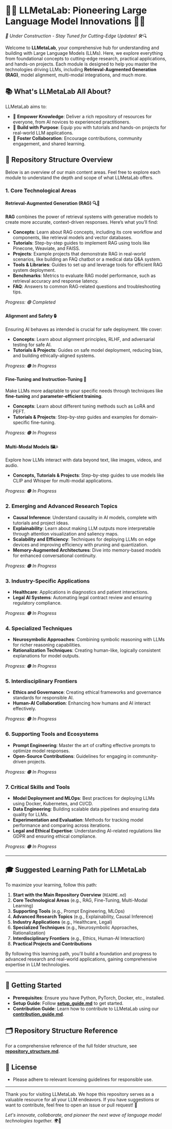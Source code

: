 # 🚀✨ **LLMetaLab: Pioneering Large Language Model Innovations** 🧠💡

*🚧 Under Construction - Stay Tuned for Cutting-Edge Updates! 🛠️🔍*

Welcome to **LLMetaLab**, your comprehensive hub for understanding and building with Large Language Models (LLMs). Here, we explore everything from foundational concepts to cutting-edge research, practical applications, and hands-on projects. Each module is designed to help you master the technologies driving LLMs, including **Retrieval-Augmented Generation (RAG)**, model alignment, multi-modal integrations, and much more.

## 📚 **What's LLMetaLab All About?**

LLMetaLab aims to:
- 🧠 **Empower Knowledge**: Deliver a rich repository of resources for everyone, from AI novices to experienced practitioners.
- 🔧 **Build with Purpose**: Equip you with tutorials and hands-on projects for real-world LLM applications.
- 🤝 **Foster Collaboration**: Encourage contributions, community engagement, and shared learning.

## 📂 **Repository Structure Overview**
Below is an overview of our main content areas. Feel free to explore each module to understand the depth and scope of what LLMetaLab offers.

### 1. **Core Technological Areas**

#### **Retrieval-Augmented Generation (RAG)** 🔍📖

**RAG** combines the power of retrieval systems with generative models to create more accurate, context-driven responses. Here’s what you’ll find:
- **Concepts**: Learn about RAG concepts, including its core workflow and components, like retrieval models and vector databases.
- **Tutorials**: Step-by-step guides to implement RAG using tools like Pinecone, Weaviate, and FAISS.
- **Projects**: Example projects that demonstrate RAG in real-world scenarios, like building an FAQ chatbot or a medical data Q&A system.
- **Tools & Libraries**: Guides to set up and leverage tools for efficient RAG system deployment.
- **Benchmarks**: Metrics to evaluate RAG model performance, such as retrieval accuracy and response latency.
- **FAQ**: Answers to common RAG-related questions and troubleshooting tips.

*Progress: 🟢 Completed*

#### **Alignment and Safety** 🔒

Ensuring AI behaves as intended is crucial for safe deployment. We cover:
- **Concepts**: Learn about alignment principles, RLHF, and adversarial testing for safe AI.
- **Tutorials & Projects**: Guides on safe model deployment, reducing bias, and building ethically-aligned systems.

*Progress: 🟠 In Progress*

#### **Fine-Tuning and Instruction-Tuning** 🎯

Make LLMs more adaptable to your specific needs through techniques like **fine-tuning** and **parameter-efficient training**.
- **Concepts**: Learn about different tuning methods such as LoRA and PEFT.
- **Tutorials & Projects**: Step-by-step guides and examples for domain-specific fine-tuning.

*Progress: 🟠 In Progress*

#### **Multi-Modal Models** 🖼️🎶

Explore how LLMs interact with data beyond text, like images, videos, and audio.
- **Concepts, Tutorials & Projects**: Step-by-step guides to use models like CLIP and Whisper for multi-modal applications.

*Progress: 🟠 In Progress*

### 2. **Emerging and Advanced Research Topics**
- **Causal Inference**: Understand causality in AI models, complete with tutorials and project ideas.
- **Explainability**: Learn about making LLM outputs more interpretable through attention visualization and saliency maps.
- **Scalability and Efficiency**: Techniques for deploying LLMs on edge devices and improving efficiency with pruning and quantization.
- **Memory-Augmented Architectures**: Dive into memory-based models for enhanced conversational continuity.

*Progress: 🟠 In Progress*

### 3. **Industry-Specific Applications**
- **Healthcare**: Applications in diagnostics and patient interactions.
- **Legal AI Systems**: Automating legal contract review and ensuring regulatory compliance.

*Progress: 🟠 In Progress*

### 4. **Specialized Techniques**
- **Neurosymbolic Approaches**: Combining symbolic reasoning with LLMs for richer reasoning capabilities.
- **Rationalization Techniques**: Creating human-like, logically consistent explanations for model outputs.

*Progress: 🟠 In Progress*

### 5. **Interdisciplinary Frontiers**
- **Ethics and Governance**: Creating ethical frameworks and governance standards for responsible AI.
- **Human-AI Collaboration**: Enhancing how humans and AI interact effectively.

*Progress: 🟠 In Progress*

### 6. **Supporting Tools and Ecosystems**
- **Prompt Engineering**: Master the art of crafting effective prompts to optimize model responses.
- **Open-Source Contributions**: Guidelines for engaging in community-driven projects.

*Progress: 🟠 In Progress*

### 7. **Critical Skills and Tools**
- **Model Deployment and MLOps**: Best practices for deploying LLMs using Docker, Kubernetes, and CI/CD.
- **Data Engineering**: Building scalable data pipelines and ensuring data quality for LLMs.
- **Experimentation and Evaluation**: Methods for tracking model performance and comparing across iterations.
- **Legal and Ethical Expertise**: Understanding AI-related regulations like GDPR and ensuring ethical compliance.

*Progress: 🟠 In Progress*

---

## 🎓 **Suggested Learning Path for LLMetaLab**
To maximize your learning, follow this path:
1. **Start with the Main Repository Overview** (`README.md`)
2. **Core Technological Areas** (e.g., RAG, Fine-Tuning, Multi-Modal Learning)
3. **Supporting Tools** (e.g., Prompt Engineering, MLOps)
4. **Advanced Research Topics** (e.g., Explainability, Causal Inference)
5. **Industry Applications** (e.g., Healthcare, Legal)
6. **Specialized Techniques** (e.g., Neurosymbolic Approaches, Rationalization)
7. **Interdisciplinary Frontiers** (e.g., Ethics, Human-AI Interaction)
8. **Practical Projects and Contributions**

By following this learning path, you'll build a foundation and progress to advanced research and real-world applications, gaining comprehensive expertise in LLM technologies.

---

## 📌 **Getting Started**
- **Prerequisites**: Ensure you have Python, PyTorch, Docker, etc., installed.
- **Setup Guide**: Follow [**setup_guide.md**](setup_guide.md) to get started.
- **Contribution Guide**: Learn how to contribute to LLMetaLab using our [**contribution_guide.md**](open_source/contribution_guide.md).

## 🗂️ **Repository Structure Reference**
For a comprehensive reference of the full folder structure, see [**repository_structure.md**](repository_structure.md).

## 📜 **License**
- Please adhere to relevant licensing guidelines for responsible use.

---

Thank you for visiting LLMetaLab. We hope this repository serves as a valuable resource for all your LLM endeavors. If you have suggestions or want to contribute, feel free to open an issue or pull request! 🤝

*Let's innovate, collaborate, and pioneer the next wave of language model technologies together.* 🌍🚀